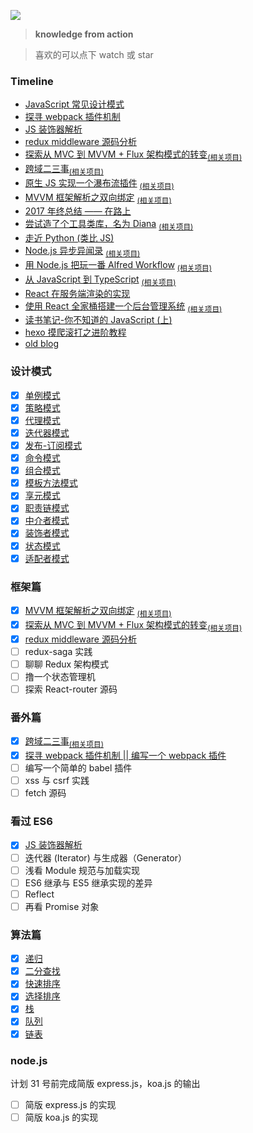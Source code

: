 ![](http://oqhtscus0.bkt.clouddn.com/2e172dced41f13fc3e9a4a481bb012d4.jpg-200)

> **knowledge from action**

> 喜欢的可以点下 watch 或 star

### Timeline

* [JavaScript 常见设计模式](https://github.com/MuYunyun/blog/issues/20)
* [探寻 webpack 插件机制](https://github.com/MuYunyun/blog/issues/19)
* [JS 装饰器解析](https://github.com/MuYunyun/blog/issues/17)
* [redux middleware 源码分析](https://github.com/MuYunyun/blog/issues/15)
* [探索从 MVC 到 MVVM + Flux 架构模式的转变](https://github.com/MuYunyun/blog/issues/14)<sub>[(相关项目)](https://github.com/MuYunyun/stateManage)
* [跨域二三事](https://github.com/MuYunyun/fe_cloud/issues/13)<sub>[(相关项目)](https://github.com/MuYunyun/cross-domain)
* [原生 JS 实现一个瀑布流插件](https://github.com/MuYunyun/fe_cloud/issues/12) <sub>[(相关项目)](https://github.com/MuYunyun/waterfall)
* [MVVM 框架解析之双向绑定](https://github.com/MuYunyun/fe_cloud/issues/11) <sub>[(相关项目)](https://github.com/MuYunyun/mvvm)
* [2017 年终总结 —— 在路上](https://github.com/MuYunyun/fe_cloud/issues/10)
* [尝试造了个工具类库，名为 Diana](https://github.com/MuYunyun/blog/issues/9) <sub>[(相关项目)](https://github.com/MuYunyun/diana)
* [走近 Python (类比 JS)](https://github.com/MuYunyun/blog/issues/8)
* [Node.js 异步异闻录](https://github.com/MuYunyun/blog/issues/7)
<sub>[(相关项目)](https://github.com/MuYunyun/demos-of-node.js)
* [用 Node.js 把玩一番 Alfred Workflow](https://github.com/MuYunyun/blog/issues/6) <sub>[(相关项目)](https://github.com/MuYunyun/commonSearch)
* [从 JavaScript 到 TypeScript](https://github.com/MuYunyun/blog/issues/5)
<sub>[(相关项目)](https://github.com/MuYunyun/TypeScript)
* [React 在服务端渲染的实现](https://github.com/MuYunyun/blog/issues/4)
* [使用 React 全家桶搭建一个后台管理系统](https://github.com/MuYunyun/blog/issues/3)
<sub>[(相关项目)](https://github.com/MuYunyun/reactSPA)
* [读书笔记-你不知道的 JavaScript (上)](https://github.com/MuYunyun/blog/issues/2)
* [hexo 摸爬滚打之进阶教程](https://github.com/MuYunyun/blog/issues/1)
* [old blog](http://www.cnblogs.com/MuYunyun/)

### 设计模式

- [x] [单例模式](https://github.com/MuYunyun/blog/blob/master/Basic%20Skill/%E8%AE%BE%E8%AE%A1%E6%A8%A1%E5%BC%8F/%E5%8D%95%E4%BE%8B%E6%A8%A1%E5%BC%8F.md)
- [x] [策略模式](https://github.com/MuYunyun/blog/blob/master/Basic%20Skill/%E8%AE%BE%E8%AE%A1%E6%A8%A1%E5%BC%8F/策略模式.md)
- [x] [代理模式](https://github.com/MuYunyun/blog/blob/master/Basic%20Skill/%E8%AE%BE%E8%AE%A1%E6%A8%A1%E5%BC%8F/代理模式.md)
- [x] [迭代器模式](https://github.com/MuYunyun/blog/blob/master/Basic%20Skill/%E8%AE%BE%E8%AE%A1%E6%A8%A1%E5%BC%8F/迭代器模式.md)
- [x] [发布-订阅模式](https://github.com/MuYunyun/blog/blob/master/Basic%20Skill/%E8%AE%BE%E8%AE%A1%E6%A8%A1%E5%BC%8F/发布订阅模式.md)
- [x] [命令模式](https://github.com/MuYunyun/blog/blob/master/Basic%20Skill/%E8%AE%BE%E8%AE%A1%E6%A8%A1%E5%BC%8F/命令模式.md)
- [x] [组合模式](https://github.com/MuYunyun/blog/blob/master/Basic%20Skill/%E8%AE%BE%E8%AE%A1%E6%A8%A1%E5%BC%8F/组合模式.md)
- [x] [模板方法模式](https://github.com/MuYunyun/blog/blob/master/Basic%20Skill/%E8%AE%BE%E8%AE%A1%E6%A8%A1%E5%BC%8F/模板方法模式.md)
- [x] [享元模式](https://github.com/MuYunyun/blog/blob/master/Basic%20Skill/%E8%AE%BE%E8%AE%A1%E6%A8%A1%E5%BC%8F/享元模式.md)
- [x] [职责链模式](https://github.com/MuYunyun/blog/blob/master/Basic%20Skill/%E8%AE%BE%E8%AE%A1%E6%A8%A1%E5%BC%8F/职责链模式.md)
- [x] [中介者模式](https://github.com/MuYunyun/blog/blob/master/Basic%20Skill/%E8%AE%BE%E8%AE%A1%E6%A8%A1%E5%BC%8F/中介者模式.md)
- [x] [装饰者模式](https://github.com/MuYunyun/blog/blob/master/Basic%20Skill/%E8%AE%BE%E8%AE%A1%E6%A8%A1%E5%BC%8F/装饰者模式.md)
- [x] [状态模式](https://github.com/MuYunyun/blog/blob/master/Basic%20Skill/%E8%AE%BE%E8%AE%A1%E6%A8%A1%E5%BC%8F/状态模式.md)
- [x] [适配者模式](https://github.com/MuYunyun/blog/blob/master/Basic%20Skill/%E8%AE%BE%E8%AE%A1%E6%A8%A1%E5%BC%8F/适配者模式.md)

### 框架篇

- [x] [MVVM 框架解析之双向绑定](https://github.com/MuYunyun/fe_cloud/issues/11) <sub>[(相关项目)](https://github.com/MuYunyun/mvvm)
- [x] [探索从 MVC 到 MVVM + Flux 架构模式的转变](https://github.com/MuYunyun/blog/issues/14)<sub>[(相关项目)](https://github.com/MuYunyun/stateManage)
- [x] [redux middleware 源码分析](https://github.com/MuYunyun/blog/issues/15)
- [ ] redux-saga 实践
- [ ] 聊聊 Redux 架构模式
- [ ] 撸一个状态管理机
- [ ] 探索 React-router 源码

### 番外篇

- [x] [跨域二三事](https://github.com/MuYunyun/fe_cloud/issues/13)<sub>[(相关项目)](https://github.com/MuYunyun/cross-domain)
- [x] [探寻 webpack 插件机制 || 编写一个 webpack 插件](https://github.com/MuYunyun/blog/issues/19)
- [ ] 编写一个简单的 babel 插件
- [ ] xss 与 csrf 实践
- [ ] fetch 源码

### 看过 ES6

- [x] [JS 装饰器解析](https://github.com/MuYunyun/blog/issues/17)
- [ ] 迭代器 (Iterator) 与生成器（Generator）
- [ ] 浅看 Module 规范与加载实现
- [ ] ES6 继承与 ES5 继承实现的差异
- [ ] Reflect
- [ ] 再看 Promise 对象

### 算法篇

- [x] [递归](https://github.com/MuYunyun/blog/blob/master/LeetCode/%E6%96%90%E6%B3%A2%E9%82%A3%E5%A5%91%E6%95%B0%E5%88%97%E4%BC%98%E5%8C%96.md)
- [x] [二分查找](https://github.com/MuYunyun/blog/blob/master/LeetCode/%E4%BA%8C%E5%88%86%E6%9F%A5%E6%89%BE.md)
- [x] [快速排序](https://github.com/MuYunyun/blog/blob/master/LeetCode/%E5%BF%AB%E9%80%9F%E6%8E%92%E5%BA%8F.md)
- [x] [选择排序](https://github.com/MuYunyun/blog/blob/master/LeetCode/选择排序.md)
- [x] [栈](https://github.com/MuYunyun/blog/blob/master/LeetCode/栈.md)
- [x] [队列](https://github.com/MuYunyun/blog/blob/master/LeetCode/队列.md)
- [x] [链表](https://github.com/MuYunyun/blog/blob/master/LeetCode/队列.md)

### node.js

计划 31 号前完成简版 express.js，koa.js 的输出

- [ ] 简版 express.js 的实现
- [ ] 简版 koa.js 的实现